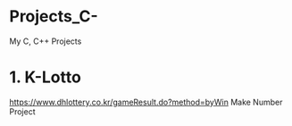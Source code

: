 # Projects_C-
My C, C++ Projects

# 1. K-Lotto
https://www.dhlottery.co.kr/gameResult.do?method=byWin
Make Number Project
